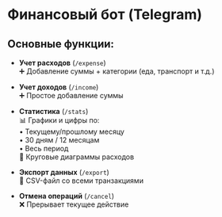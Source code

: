 # Финансовый бот (Telegram)

## Основные функции:
- **Учет расходов** (`/expense`)  
  ➕ Добавление суммы + категории (еда, транспорт и т.д.)
  
- **Учет доходов** (`/income`)  
  ➕ Простое добавление суммы

- **Статистика** (`/stats`)  
  📊 Графики и цифры по:  
  • Текущему/прошлому месяцу  
  • 30 дням / 12 месяцам  
  • Весь период  
  🎯 Круговые диаграммы расходов

- **Экспорт данных** (`/export`)  
  📁 CSV-файл со всеми транзакциями

- **Отмена операций** (`/cancel`)  
  ❌ Прерывает текущее действие